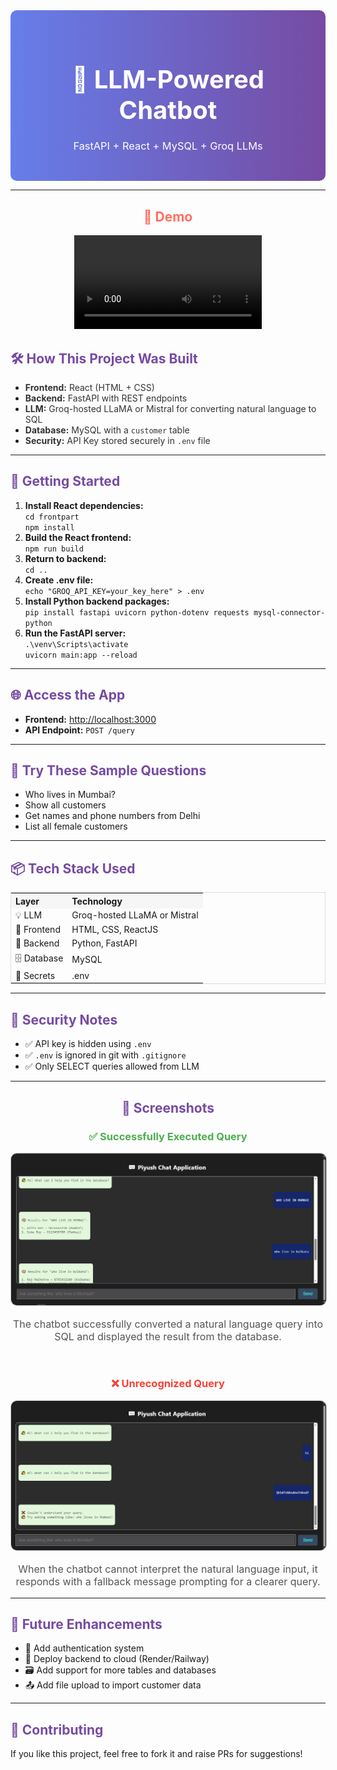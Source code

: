 <div align="center"
  style="background: linear-gradient(to right, #667eea, #764ba2); padding: 30px; border-radius: 10px; color: white;">
  <h1 style="font-size: 2.5rem; margin-bottom: 10px;">🤖 LLM-Powered Chatbot</h1>
  <h3 style="font-weight: normal;">FastAPI + React + MySQL + Groq LLMs</h3>
</div>
<hr>
<div align="center" style="margin-bottom: 20px;">
  <h2 style="color:#ff6f61;">🎥  Demo</h2>
<!--   https://github.com/user-attachments/assets/509f6a45-1e3c-44e2-80b7-ce2170815bf1 -->
  <video src="https://github.com/user-attachments/assets/509f6a45-1e3c-44e2-80b7-ce2170815bf1">  </video>
</div>
<h2 style="color:#764ba2;">🛠️ How This Project Was Built</h2>

<ul>
  <li><span style="color:#333;"><strong>Frontend:</strong> React (HTML + CSS)</span></li>
  <li><span style="color:#333;"><strong>Backend:</strong> FastAPI with REST endpoints</span></li>
  <li><span style="color:#333;"><strong>LLM:</strong> Groq-hosted LLaMA or Mistral for converting natural language to
      SQL</span></li>
  <li><span style="color:#333;"><strong>Database:</strong> MySQL with a <code>customer</code> table</span></li>
  <li><span style="color:#333;"><strong>Security:</strong> API Key stored securely in <code>.env</code> file</span></li>
</ul>

<hr>

<h2 style="color:#764ba2;">🚀 Getting Started</h2>

<ol>
  <li><b>Install React dependencies:</b><br><code>cd frontpart</code><br><code>npm install</code></li>
  <li><b>Build the React frontend:</b><br><code>npm run build</code></li>
  <li><b>Return to backend:</b><br><code>cd ..</code></li>
  <li><b>Create .env file:</b><br><code>echo "GROQ_API_KEY=your_key_here" > .env</code></li>
  <li><b>Install Python backend
      packages:</b><br><code>pip install fastapi uvicorn python-dotenv requests mysql-connector-python</code></li>
  <li><b>Run the FastAPI server:</b><br><code>.\venv\Scripts\activate</code><br><code>uvicorn main:app --reload</code>
  </li>
</ol>

<hr>

<h2 style="color:#764ba2;">🌐 Access the App</h2>

<ul>
  <li><b>Frontend:</b> <a href="http://localhost:3000" target="_blank">http://localhost:3000</a></li>
  <li><b>API Endpoint:</b> <code>POST /query</code></li>
</ul>

<hr>

<h2 style="color:#764ba2;">🧪 Try These Sample Questions</h2>

<ul>
  <li>Who lives in Mumbai?</li>
  <li>Show all customers</li>
  <li>Get names and phone numbers from Delhi</li>
  <li>List all female customers</li>
</ul>

<hr>

<h2 style="color:#764ba2;">📦 Tech Stack Used</h2>

<table style="width:100%; border:1px solid #ddd;">
  <tr style="background:#f6f6f6;">
    <th align="left">Layer</th>
    <th align="left">Technology</th>
  </tr>
  <tr>
    <td>💡 LLM</td>
    <td>Groq-hosted LLaMA or Mistral</td>
  </tr>
  <tr>
    <td>🎨 Frontend</td>
    <td>HTML, CSS, ReactJS</td>
  </tr>
  <tr>
    <td>🧠 Backend</td>
    <td>Python, FastAPI</td>
  </tr>
  <tr>
    <td>🗄️ Database</td>
    <td>MySQL</td>
  </tr>
  <tr>
    <td>🔐 Secrets</td>
    <td>.env</td>
  </tr>
</table>

<hr>

<h2 style="color:#764ba2;">🔐 Security Notes</h2>

<ul>
  <li>✅ API key is hidden using <code>.env</code></li>
  <li>✅ <code>.env</code> is ignored in git with <code>.gitignore</code></li>
  <li>✅ Only SELECT queries allowed from LLM</li>
</ul>

<hr>

<h2 style="color:#764ba2; text-align:center;">📸 Screenshots</h2>

<div style="text-align:center;">
  <h3 style="color:#4caf50;">✅ Successfully Executed Query</h3>
  <img src="assets/1.png" alt="Chat UI" width="600" style="border:1px solid #ccc; border-radius:10px;" />
  <p style="color:#555; font-size:16px;">The chatbot successfully converted a natural language query into SQL and
    displayed the result from the database.</p>
</div>

<br />

<div style="text-align:center;">
  <h3 style="color:#f44336;">❌ Unrecognized Query</h3>
  <img src="assets/2.png" alt="SQL Table" width="600" style="border:1px solid #ccc; border-radius:10px;" />
  <p style="color:#555; font-size:16px;">When the chatbot cannot interpret the natural language input, it responds with
    a fallback message prompting for a clearer query.</p>
</div>


<hr>

<h2 style="color:#764ba2;">📌 Future Enhancements</h2>

<ul>
  <li>🔐 Add authentication system</li>
  <li>📡 Deploy backend to cloud (Render/Railway)</li>
  <li>🗃️ Add support for more tables and databases</li>
  <li>📤 Add file upload to import customer data</li>
</ul>

<hr>

<h2 style="color:#764ba2;">🤝 Contributing</h2>
<p>If you like this project, feel free to fork it and raise PRs for suggestions!</p>
